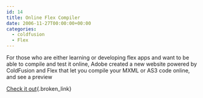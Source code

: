 ```yaml
---
id: 14
title: Online Flex Compiler
date: 2006-11-27T00:00:00+00:00
categories:
  - coldfusion
  - Flex
---
```

For those who are either learning or developing flex apps and want to be able to compile and test it online, Adobe created a new website powered by ColdFusion and Flex that let you compile your MXML or AS3 code online, and see a preview

[Check it out](http://flex.org/){.broken_link}
